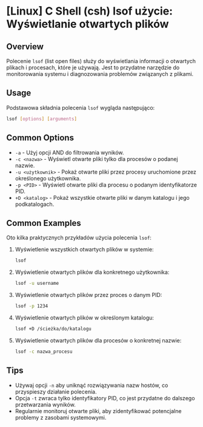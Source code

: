 # [Linux] C Shell (csh) lsof użycie: Wyświetlanie otwartych plików

## Overview
Polecenie `lsof` (list open files) służy do wyświetlania informacji o otwartych plikach i procesach, które je używają. Jest to przydatne narzędzie do monitorowania systemu i diagnozowania problemów związanych z plikami.

## Usage
Podstawowa składnia polecenia `lsof` wygląda następująco:

```bash
lsof [options] [arguments]
```

## Common Options
- `-a` - Użyj opcji AND do filtrowania wyników.
- `-c <nazwa>` - Wyświetl otwarte pliki tylko dla procesów o podanej nazwie.
- `-u <użytkownik>` - Pokaż otwarte pliki przez procesy uruchomione przez określonego użytkownika.
- `-p <PID>` - Wyświetl otwarte pliki dla procesu o podanym identyfikatorze PID.
- `+D <katalog>` - Pokaż wszystkie otwarte pliki w danym katalogu i jego podkatalogach.

## Common Examples
Oto kilka praktycznych przykładów użycia polecenia `lsof`:

1. Wyświetlenie wszystkich otwartych plików w systemie:
   ```bash
   lsof
   ```

2. Wyświetlenie otwartych plików dla konkretnego użytkownika:
   ```bash
   lsof -u username
   ```

3. Wyświetlenie otwartych plików przez proces o danym PID:
   ```bash
   lsof -p 1234
   ```

4. Wyświetlenie otwartych plików w określonym katalogu:
   ```bash
   lsof +D /ścieżka/do/katalogu
   ```

5. Wyświetlenie otwartych plików dla procesów o konkretnej nazwie:
   ```bash
   lsof -c nazwa_procesu
   ```

## Tips
- Używaj opcji `-n` aby uniknąć rozwiązywania nazw hostów, co przyspieszy działanie polecenia.
- Opcja `-t` zwraca tylko identyfikatory PID, co jest przydatne do dalszego przetwarzania wyników.
- Regularnie monitoruj otwarte pliki, aby zidentyfikować potencjalne problemy z zasobami systemowymi.